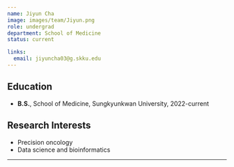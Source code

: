 ```yaml
---
name: Jiyun Cha
image: images/team/Jiyun.png
role: undergrad
department: School of Medicine
status: current

links:
  email: jiyuncha03@g.skku.edu 
---
```


## **Education**
* **B.S.**, School of Medicine, Sungkyunkwan University, 2022-current

## **Research Interests**
- Precision oncology 
- Data science and bioinformatics

---


